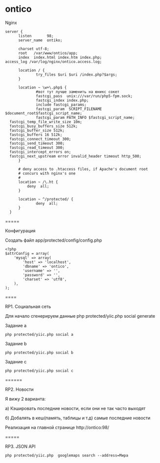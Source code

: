 ontico
======

Nginx

    server {
          listen       98;
          server_name  ontiko;
  
          charset utf-8;
          root   /var/www/ontico/app;
          index  index.html index.htm index.php;
  	access_log /var/log/nginx/ontico.access.log;
  
          location / {
                  try_files $uri $uri /index.php?$args;
          }
  
          location ~ \w+\.php$ {
                  #вот тут лучше заменить на юникс сокет
                  fastcgi_pass  unix:///var/run/php5-fpm.sock;
                  fastcgi_index index.php;
                  include fastcgi_params;
                  fastcgi_param  SCRIPT_FILENAME   $document_root$fastcgi_script_name;
                  fastcgi_param PATH_INFO $fastcgi_script_name;
      fastcgi_temp_file_write_size 10m;
      fastcgi_busy_buffers_size 512k;
      fastcgi_buffer_size 512k;
      fastcgi_buffers 16 512k;
      fastcgi_connect_timeout 300;
      fastcgi_send_timeout 300;
      fastcgi_read_timeout 300;
      fastcgi_intercept_errors on;
      fastcgi_next_upstream error invalid_header timeout http_500;
          }
  
          # deny access to .htaccess files, if Apache's document root
          # concurs with nginx's one
          #
          location ~ /\.ht {
              deny  all;
          }
                  
          location ~ ^/protected/ {
                  deny  all;
          }
      }

=====

Конфигурация

Создать файл app/protected/config/config.php

    <?php
    $attrConfig = array(
        'mysql' => array(
            'host' => 'localhost',
            'dbname' => 'ontico',
            'username' => '',
            'password' => '',
            'charset' => 'utf8',
        ),
    );

====

RP1. Социальная сеть

Для начало сгенерируем данные
    php protected/yiic.php social generate
    
Задание a

    php protected/yiic.php social a

Задание b

    php protected/yiic.php social b
    
Задание c

    php protected/yiic.php social c
    
======

RP2. Новости

Я вижу 2 варианта:

а) Кэшировать последние новости, если они не так часто выходят

б) Добалять в кеш(память, таблицы и т.д) самые последние новости

Реализация на главной странице
http://ontico:98/

=====

RP3. JSON API

    php protected/yiic.php  googlemaps search --address=Мира
